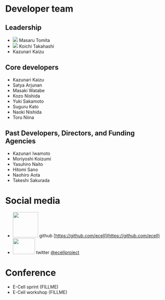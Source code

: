# Developer team

## Leadership

- ![](http://www.gcoe-metabo.keio.ac.jp/member/tomita/img/ph.jpg) Masaru Tomita 
- ![](http://www.qbic.riken.jp/japanese/research/outline/img/Takahashi200_2.jpg) Koichi Takahashi
- Kazunari Kaizu

## Core developers

- Kazunari Kaizu
- Satya Arjunan
- Masaki Watabe
- Kozo Nishida
- Yuki Sakamoto
- Suguru Kato
- Naoki Nishida
- Toru Niina
 
## Past Developers, Directors, and Funding Agencies

- Kazunari Iwamoto
- Moriyoshi Koizumi
- Yasuhiro Naito
- Hitomi Sano
- Naohiro Aota
- Takeshi Sakurada

# Social media

- <img src="https://assets-cdn.github.com/images/modules/logos_page/GitHub-Mark.png" width="80" height="80" /> github [https://github.com/ecell](https://github.com/ecell)
- <img src="https://g.twimg.com/Twitter_logo_blue.png" width="70" height="50" /> twitter [@ecellproject](https://twitter.com/ecellproject)

# Conference

- E-Cell sprint (FILLME)
- E-Cell workshop (FILLME)
